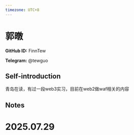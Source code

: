 ```yaml
---
timezone: UTC+8
---
```


# 郭暾

**GitHub ID:** FinnTew

**Telegram:** @tewguo

## Self-introduction

青岛在读，有过一段web3实习，目前在web2做waf相关的内容

## Notes

<!-- Content_START -->

# 2025.07.29


<!-- Content_END -->
